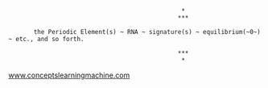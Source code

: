 


                                                    *
                                                   ***

           the Periodic Element(s) ~ RNA ~ signature(s) ~ equilibrium(~0~) ~ etc., and so forth.
               
                                                   ***
                                                    *
                                              
www.conceptslearningmachine.com
